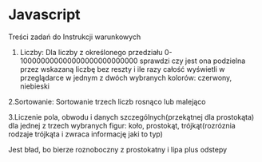 # Javascript
Treści zadań do Instrukcji warunkowych

1. Liczby:
Dla liczby z określonego przedziału 0-100000000000000000000000000
sprawdzi czy jest ona podzielna przez wskazaną liczbę bez reszty i ile razy
całość wyświetli w przeglądarce w jednym z dwóch wybranych kolorów: czerwony, niebieski 

2.Sortowanie:
Sortowanie trzech liczb rosnąco lub malejąco

3.Liczenie pola, obwodu i danych szczególnych(przekątnej dla prostokąta) dla jednej z trzech wybranych figur:
koło, prostokąt, trójkąt(rozróznia rodzaje trójkąta i zwraca informację jaki to typ)

Jest bład, bo bierze roznoboczny z prostokatny i lipa plus odstepy
